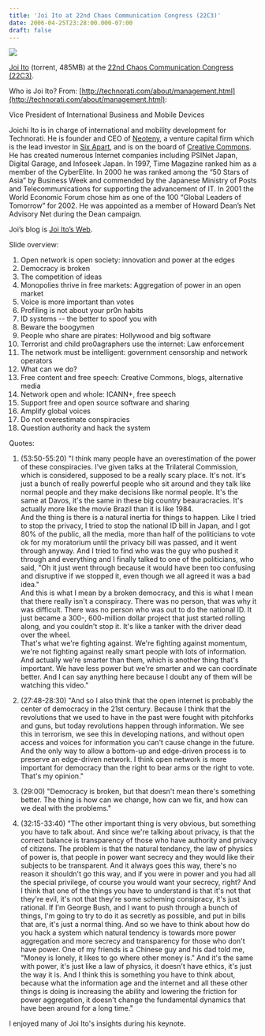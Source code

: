 ```yaml
---
title: 'Joi Ito at 22nd Chaos Communication Congress (22C3)'
date: 2006-04-25T23:28:00.000-07:00
draft: false
---
```


[![](/images/joi_ito.1320.jpg)](/images/joi_ito.1.jpg)  
  
[Joi Ito](http://media.ccc.de/filez/congress/2005/lectures/video/mp4/22C3-videos-incomplete-20050423-torrents/22C3-390-en-private_investigations.mp4.torrent) (torrent, 485MB) at the [22nd Chaos Communication Congress (22C3)](http://events.ccc.de/congress/2005//).  

Who is Joi Ito? From: [http://technorati.com/about/management.html](http://technorati.com/about/management.html):

  

Vice President of International Business and Mobile Devices  
  
Joichi Ito is in charge of international and mobility development for Technorati. He is founder and CEO of [Neoteny](http://www.neoteny.com/), a venture capital firm which is the lead investor in [Six Apart](http://www.sixapart.com/), and is on the board of [Creative Commons](http://www.creativecommons.org/). He has created numerous Internet companies including PSINet Japan, Digital Garage, and Infoseek Japan. In 1997, Time Magazine ranked him as a member of the CyberElite. In 2000 he was ranked among the “50 Stars of Asia” by Business Week and commended by the Japanese Ministry of Posts and Telecommunications for supporting the advancement of IT. In 2001 the World Economic Forum chose him as one of the 100 “Global Leaders of Tomorrow” for 2002. He was appointed as a member of Howard Dean’s Net Advisory Net during the Dean campaign.

Joi’s blog is [Joi Ito’s Web](http://joi.ito.com/).

Slide overview:  

1.  Open network is open society: innovation and power at the edges
2.  Democracy is broken
3.  The competition of ideas
4.  Monopolies thrive in free markets: Aggregation of power in an open market
5.  Voice is more important than votes
6.  Profiling is not about your pr0n habits
7.  ID systems -- the better to spoof you with
8.  Beware the boogymen
9.  People who share are pirates: Hollywood and big software
10.  Terrorist and child pro0agraphers use the internet: Law enforcement
11.  The network must be intelligent: government censorship and network operators
12.  What can we do?
13.  Free content and free speech: Creative Commons, blogs, alternative media
14.  Network open and whole: ICANN+, free speech
15.  Support free and open source software and sharing
16.  Amplify global voices
17.  Do not overestimate conspiracies
18.  Question authority and hack the system

Quotes:  

1.  (53:50-55:20) "I think many people have an overestimation of the power of these conspiracies. I've given talks at the Trilateral Commission, which is considered, supposed to be a really scary place. It's not. It's just a bunch of really powerful people who sit around and they talk like normal people and they make decisions like normal people. It's the same at Davos, it's the same in these big country beauracracies. It's actually more like the movie Brazil than it is like 1984.  
    And the thing is there is a natural inertia for things to happen. Like I tried to stop the privacy, I tried to stop the national ID bill in Japan, and I got 80% of the public, all the media, more than half of the politicians to vote ok for my moratorium until the privacy bill was passed, and it went through anyway. And I tried to find who was the guy who pushed it through and everything and I finally talked to one of the politicians, who said, "Oh it just went through because it would have been too confusing and disruptive if we stopped it, even though we all agreed it was a bad idea."  
    And this is what I mean by a broken democracy, and this is what I mean that there really isn't a conspiracy. There was no person, that was why it was difficult. There was no person who was out to do the national ID. It just became a 300-, 600-million dollar project that just started rolling along, and you couldn't stop it. It's like a tanker with the driver dead over the wheel.  
    That's what we're fighting against. We're fighting against momentum, we're not fighting against really smart people with lots of information. And actually we're smarter than them, which is another thing that's important. We have less power but we're smarter and we can coordinate better. And I can say anything here because I doubt any of them will be watching this video."  
      
    
2.  (27:48-28:30) "And so I also think that the open internet is probably the center of democracy in the 21st century. Because I think that the revolutions that we used to have in the past were fought with pitchforks and guns, but today revolutions happen through information. We see this in terrorism, we see this in developing nations, and without open access and voices for information you can't cause change in the future. And the only way to allow a bottom-up and edge-driven process is to preserve an edge-driven network. I think open network is more important for democracy than the right to bear arms or the right to vote. That's my opinion."  
      
    
3.  (29:00) "Democracy is broken, but that doesn't mean there's something better. The thing is how can we change, how can we fix, and how can we deal with the problems."  
      
    
4.  (32:15-33:40) "The other important thing is very obvious, but something you have to talk about. And since we're talking about privacy, is that the correct balance is transparency of those who have authority and privacy of citizens. The problem is that the natural tendancy, the law of physics of power is, that people in power want secrecy and they would like their subjects to be transparent. And it always goes this way, there's no reason it shouldn't go this way, and if you were in power and you had all the special privilege, of course you would want your secrecy, right? And I think that one of the things you have to understand is that it's not that they're evil, it's not that they're some scheming consipracy, it's just rational. If I'm George Bush, and I want to push through a bunch of things, I'm going to try to do it as secretly as possible, and put in bills that are, it's just a normal thing. And so we have to think about how do you hack a system which natural tendency is towards more power aggregation and more secrecy and transparency for those who don't have power. One of my friends is a Chinese guy and his dad told me, "Money is lonely, it likes to go where other money is." And it's the same with power, it's just like a law of physics, it doesn't have ethics, it's just the way it is. And I think this is something you have to think about, because what the information age and the internet and all these other things is doing is increasing the ability and lowering the friction for power aggregation, it doesn't change the fundamental dynamics that have been around for a long time."

I enjoyed many of Joi Ito's insights during his keynote.